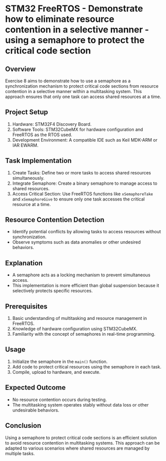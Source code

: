 # STM32 FreeRTOS - Demonstrate how to eliminate resource contention in a selective manner - using a semaphore to protect the critical code section

## Overview
Exercise 8 aims to demonstrate how to use a semaphore as a synchronization mechanism to protect critical code sections from resource contention in a selective manner within a multitasking system. This approach ensures that only one task can access shared resources at a time.

## Project Setup
1. Hardware: STM32F4 Discovery Board.  
2. Software Tools: STM32CubeMX for hardware configuration and FreeRTOS as the RTOS used.  
3. Development Environment: A compatible IDE such as Keil MDK-ARM or IAR EWARM.

## Task Implementation
1. Create Tasks: Define two or more tasks to access shared resources simultaneously.  
2. Integrate Semaphore: Create a binary semaphore to manage access to shared resources.  
3. Access Critical Section: Use FreeRTOS functions like `xSemaphoreTake` and `xSemaphoreGive` to ensure only one task accesses the critical resource at a time.

## Resource Contention Detection
- Identify potential conflicts by allowing tasks to access resources without synchronization.  
- Observe symptoms such as data anomalies or other undesired behaviors.

## Explanation
- A semaphore acts as a locking mechanism to prevent simultaneous access.  
- This implementation is more efficient than global suspension because it selectively protects specific resources.

## Prerequisites
1. Basic understanding of multitasking and resource management in FreeRTOS.  
2. Knowledge of hardware configuration using STM32CubeMX.  
3. Familiarity with the concept of semaphores in real-time programming.

## Usage
1. Initialize the semaphore in the `main()` function.  
2. Add code to protect critical resources using the semaphore in each task.  
3. Compile, upload to hardware, and execute.

## Expected Outcome
- No resource contention occurs during testing.  
- The multitasking system operates stably without data loss or other undesirable behaviors.

## Conclusion
Using a semaphore to protect critical code sections is an efficient solution to avoid resource contention in multitasking systems. This approach can be adapted to various scenarios where shared resources are managed by multiple tasks.
